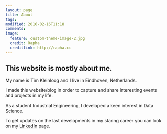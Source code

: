 ```yaml
---
layout: page
title: About
tags:
modified: 2016-02-16T11:18
comments:
image:
  feature: custom-theme-image-2.jpg
  credit: Rapha
  creditlink: http://rapha.cc
---
```


## This website is mostly about me.

My name is Tim Kleinloog and I live in Eindhoven, Netherlands.

I made this website/blog in order to capture and share interesting events and projects in my life.

As a student Industrial Engineering, I developed a keen interest in Data Science.

To get updates on the last developments in my staring career you can look on my [LinkedIn](http://www.linkedin.com/in/timkleinloog) page.
